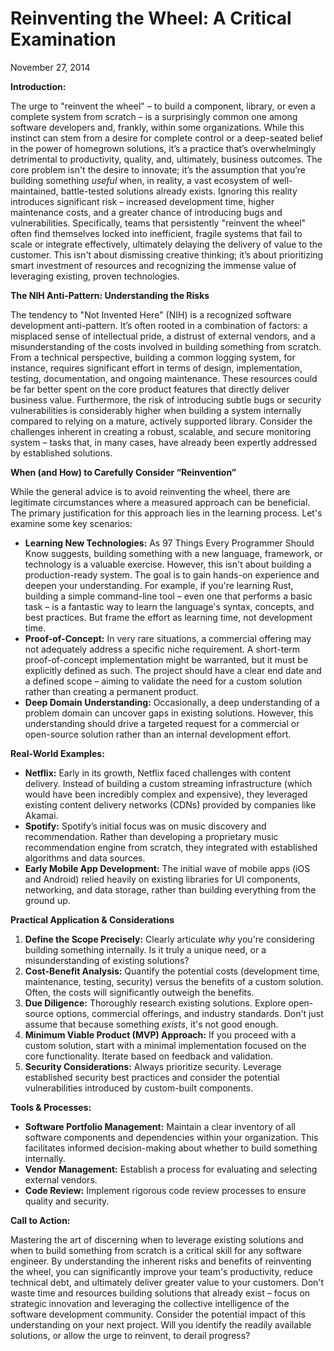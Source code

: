 # Reinventing the Wheel: A Critical Examination

November 27, 2014

**Introduction:**

The urge to "reinvent the wheel" – to build a component, library, or even a complete system from scratch – is a surprisingly common one among software developers and, frankly, within some organizations. While this instinct can stem from a desire for complete control or a deep-seated belief in the power of homegrown solutions, it’s a practice that’s overwhelmingly detrimental to productivity, quality, and, ultimately, business outcomes. The core problem isn't the desire to innovate; it’s the assumption that you’re building something _useful_ when, in reality, a vast ecosystem of well-maintained, battle-tested solutions already exists. Ignoring this reality introduces significant risk – increased development time, higher maintenance costs, and a greater chance of introducing bugs and vulnerabilities. Specifically, teams that persistently "reinvent the wheel" often find themselves locked into inefficient, fragile systems that fail to scale or integrate effectively, ultimately delaying the delivery of value to the customer. This isn't about dismissing creative thinking; it’s about prioritizing smart investment of resources and recognizing the immense value of leveraging existing, proven technologies.

**The NIH Anti-Pattern: Understanding the Risks**

The tendency to "Not Invented Here" (NIH) is a recognized software development anti-pattern. It’s often rooted in a combination of factors: a misplaced sense of intellectual pride, a distrust of external vendors, and a misunderstanding of the costs involved in building something from scratch. From a technical perspective, building a common logging system, for instance, requires significant effort in terms of design, implementation, testing, documentation, and ongoing maintenance. These resources could be far better spent on the core product features that directly deliver business value. Furthermore, the risk of introducing subtle bugs or security vulnerabilities is considerably higher when building a system internally compared to relying on a mature, actively supported library. Consider the challenges inherent in creating a robust, scalable, and secure monitoring system – tasks that, in many cases, have already been expertly addressed by established solutions.

**When (and How) to Carefully Consider “Reinvention”**

While the general advice is to avoid reinventing the wheel, there are legitimate circumstances where a measured approach can be beneficial. The primary justification for this approach lies in the learning process. Let's examine some key scenarios:

- **Learning New Technologies:** As 97 Things Every Programmer Should Know suggests, building something with a new language, framework, or technology is a valuable exercise. However, this isn't about building a production-ready system. The goal is to gain hands-on experience and deepen your understanding. For example, if you're learning Rust, building a simple command-line tool – even one that performs a basic task – is a fantastic way to learn the language's syntax, concepts, and best practices. But frame the effort as learning time, not development time.
- **Proof-of-Concept:** In very rare situations, a commercial offering may not adequately address a specific niche requirement. A short-term proof-of-concept implementation might be warranted, but it must be explicitly defined as such. The project should have a clear end date and a defined scope – aiming to validate the need for a custom solution rather than creating a permanent product.
- **Deep Domain Understanding:** Occasionally, a deep understanding of a problem domain can uncover gaps in existing solutions. However, this understanding should drive a targeted request for a commercial or open-source solution rather than an internal development effort.

**Real-World Examples:**

- **Netflix:** Early in its growth, Netflix faced challenges with content delivery. Instead of building a custom streaming infrastructure (which would have been incredibly complex and expensive), they leveraged existing content delivery networks (CDNs) provided by companies like Akamai.
- **Spotify:** Spotify’s initial focus was on music discovery and recommendation. Rather than developing a proprietary music recommendation engine from scratch, they integrated with established algorithms and data sources.
- **Early Mobile App Development:** The initial wave of mobile apps (iOS and Android) relied heavily on existing libraries for UI components, networking, and data storage, rather than building everything from the ground up.

**Practical Application & Considerations**

1.  **Define the Scope Precisely:** Clearly articulate _why_ you're considering building something internally. Is it truly a unique need, or a misunderstanding of existing solutions?
2.  **Cost-Benefit Analysis:** Quantify the potential costs (development time, maintenance, testing, security) versus the benefits of a custom solution. Often, the costs will significantly outweigh the benefits.
3.  **Due Diligence:** Thoroughly research existing solutions. Explore open-source options, commercial offerings, and industry standards. Don't just assume that because something _exists_, it's not good enough.
4.  **Minimum Viable Product (MVP) Approach:** If you proceed with a custom solution, start with a minimal implementation focused on the core functionality. Iterate based on feedback and validation.
5.  **Security Considerations:** Always prioritize security. Leverage established security best practices and consider the potential vulnerabilities introduced by custom-built components.

**Tools & Processes:**

- **Software Portfolio Management:** Maintain a clear inventory of all software components and dependencies within your organization. This facilitates informed decision-making about whether to build something internally.
- **Vendor Management:** Establish a process for evaluating and selecting external vendors.
- **Code Review:** Implement rigorous code review processes to ensure quality and security.

**Call to Action:**

Mastering the art of discerning when to leverage existing solutions and when to build something from scratch is a critical skill for any software engineer. By understanding the inherent risks and benefits of reinventing the wheel, you can significantly improve your team's productivity, reduce technical debt, and ultimately deliver greater value to your customers. Don't waste time and resources building solutions that already exist – focus on strategic innovation and leveraging the collective intelligence of the software development community. Consider the potential impact of this understanding on your next project. Will you identify the readily available solutions, or allow the urge to reinvent, to derail progress?

```

```
